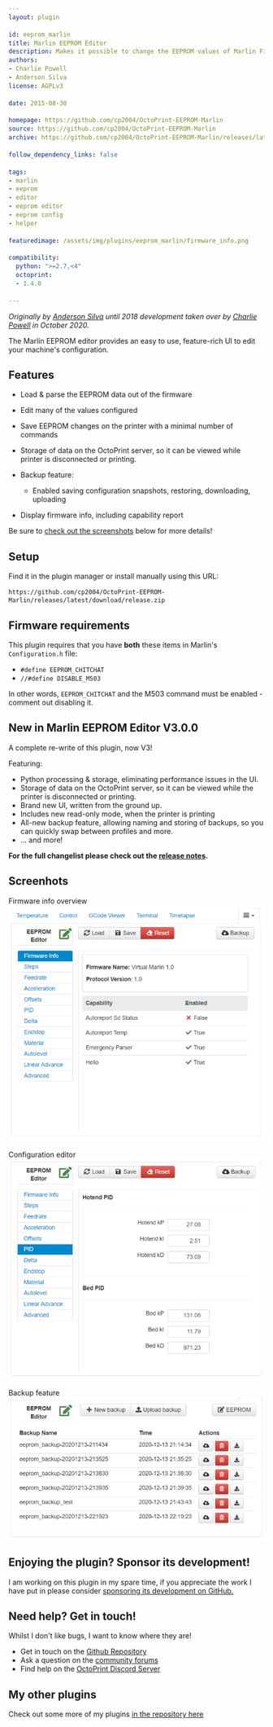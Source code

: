 ```yaml
---
layout: plugin

id: eeprom_marlin
title: Marlin EEPROM Editor
description: Makes it possible to change the EEPROM values of Marlin Firmware through OctoPrint
authors:
- Charlie Powell
- Anderson Silva
license: AGPLv3

date: 2015-08-30

homepage: https://github.com/cp2004/OctoPrint-EEPROM-Marlin
source: https://github.com/cp2004/OctoPrint-EEPROM-Marlin
archive: https://github.com/cp2004/OctoPrint-EEPROM-Marlin/releases/latest/download/release.zip

follow_dependency_links: false

tags:
- marlin
- eeprom
- editor
- eeprom editor
- eeprom config
- helper

featuredimage: /assets/img/plugins/eeprom_marlin/firmware_info.png

compatibility:
  python: ">=2.7,<4"
  octoprint: 
  - 1.4.0

---
```


*Originally by [Anderson Silva](https://github.com/amsbr) until 2018 development taken over by [Charlie Powell](https://github.com/cp2004) in October 2020.*

The Marlin EEPROM editor provides an easy to use, feature-rich UI to edit your machine's configuration.

## Features

- Load & parse the EEPROM data out of the firmware
- Edit many of the values configured
- Save EEPROM changes on the printer with a minimal number of commands
- Storage of data on the OctoPrint server, so it can be viewed while printer is disconnected or printing.
- Backup feature:
  - Enabled saving configuration snapshots, restoring, downloading, uploading

- Display firmware info, including capability report

Be sure to [check out the screenshots](#Screenshots) below for more details!

## Setup

Find it in the plugin manager or install manually using this URL:

    https://github.com/cp2004/OctoPrint-EEPROM-Marlin/releases/latest/download/release.zip

## Firmware requirements

This plugin requires that you have **both** these items in Marlin's `Configuration.h` file:

- `#define EEPROM_CHITCHAT`
- `//#define DISABLE_M503`

In other words, `EEPROM_CHITCHAT` and the M503 command must be enabled - comment out disabling it.

## New in Marlin EEPROM Editor V3.0.0

A complete re-write of this plugin, now V3!

Featuring:

- Python processing & storage, eliminating performance issues in the UI.
- Storage of data on the OctoPrint server, so it can be viewed while the printer is disconnected or printing.
- Brand new UI, written from the ground up.
- Includes new read-only mode, when the printer is printing
- All-new backup feature, allowing naming and storing of backups, so you can quickly swap between profiles and more.
- ... and more!

**For the full changelist please check out the [release notes](https://github.com/cp2004/OctoPrint-EEPROM-Marlin/releases/tag/3.0.0).**

## Screenhots

Firmware info overview
![Firmware Info](/assets/img/plugins/eeprom_marlin/firmware_info.png)

Configuration editor
![Configuration Editor](/assets/img/plugins/eeprom_marlin/config.png)

Backup feature
![Backup feature](/assets/img/plugins/eeprom_marlin/backup.png)


## Enjoying the plugin? Sponsor its development!
I am working on this plugin in my spare time, if you appreciate the work I have put in
please consider [sponsoring its development on GitHub.](https://github.com/sponsors/cp2004)

## Need help? Get in touch!
Whilst I don't like bugs, I want to know where they are!
* Get in touch on the [Github Repository](https://github.com/cp2004/OctoPrint-EEPROM-Marlin)
* Ask a question on the [community forums](https://community.octoprint.org)
* Find help on the [OctoPrint Discord Server](https://discord.octoprint.org)

## My other plugins
Check out some more of my plugins [in the repository here](https://plugins.octoprint.org/by_author/#charlie-powell)
